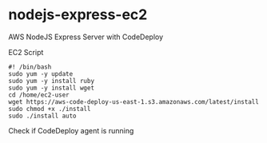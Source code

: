 # nodejs-express-ec2

AWS NodeJS Express Server with CodeDeploy

EC2 Script

```
#! /bin/bash
sudo yum -y update
sudo yum -y install ruby
sudo yum -y install wget
cd /home/ec2-user
wget https://aws-code-deploy-us-east-1.s3.amazonaws.com/latest/install
sudo chmod +x ./install
sudo ./install auto

```
Check if CodeDeploy agent is running
